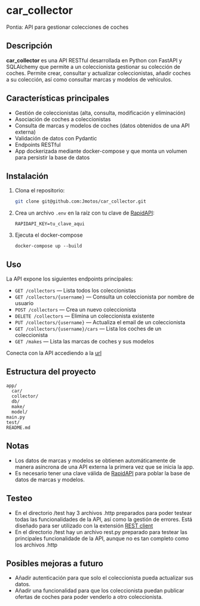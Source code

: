 # car_collector
Pontia: API para gestionar colecciones de coches

## Descripción

**car_collector** es una API RESTful desarrollada en Python con FastAPI y SQLAlchemy que permite a un coleccionista gestionar su colección de coches. Permite crear, consultar y actualizar coleccionistas, añadir coches a su colección, así como consultar marcas y modelos de vehículos.

## Características principales

- Gestión de coleccionistas (alta, consulta, modificación y eliminación)
- Asociación de coches a coleccionistas
- Consulta de marcas y modelos de coches (datos obtenidos de una API externa)
- Validación de datos con Pydantic
- Endpoints RESTful
- App dockerizada mediante docker-compose y que monta un volumen para persistir la base de datos

## Instalación

1. Clona el repositorio:
   ```sh
   git clone git@github.com:Jmotos/car_collector.git
   ```

2. Crea un archivo `.env` en la raíz con tu clave de [RapidAPI](https://rapidapi.com/hub):
   ```
   RAPIDAPI_KEY=tu_clave_aqui
   ```

3. Ejecuta el docker-compose
   ```
   docker-compose up --build
   ```

## Uso

La API expone los siguientes endpoints principales:

- `GET /collectors` — Lista todos los coleccionistas
- `GET /collectors/{username}` — Consulta un coleccionista por nombre de usuario
- `POST /collectors` — Crea un nuevo coleccionista
- `DELETE /collectors` — Elimina un coleccionista existente
- `PUT /collectors/{username}` — Actualiza el email de un coleccionista
- `GET /collectors/{username}/cars` — Lista los coches de un coleccionista
- `GET /makes` — Lista las marcas de coches y sus modelos

Conecta con la API accediendo a la [url](http://127.0.0.1:8000/)

## Estructura del proyecto

```
app/
  car/
  collector/
  db/
  make/
  model/
main.py
test/
README.md
```

## Notas

- Los datos de marcas y modelos se obtienen automáticamente de manera asincrona de una API externa la primera vez que se inicia la app.
- Es necesario tener una clave válida de [RapidAPI](https://rapidapi.com/hub) para poblar la base de datos de marcas y modelos.

## Testeo

- En el directorio /test hay 3 archivos .http preparados para poder testear todas las funcionalidades de la API, así como la gestión de errores. Está diseñado para ser utilizado con la extensión [REST client](https://marketplace.visualstudio.com/items?itemName=humao.rest-client)
- En el directorio /test hay un archivo rest.py preparado para testear las principales funcionalidade de la API, aunque no es tan completo como los archivos .http

## Posibles mejoras a futuro

- Añadir autenticación para que solo el coleccionista pueda actualizar sus datos.
- Añadir una funcionalidad para que los coleccionista puedan publicar ofertas de coches para poder venderlo a otro coleccionista.